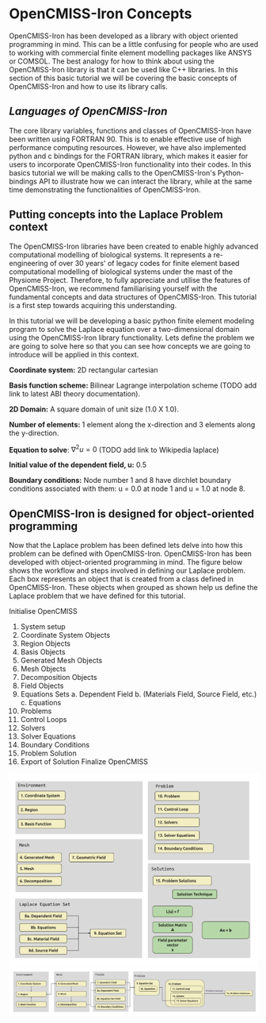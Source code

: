 # OpenCMISS-Iron Concepts

OpenCMISS-Iron has been developed as a library with object oriented programming in mind. This can be a little confusing for people who are used to working with commercial finite element modelling packages like ANSYS or COMSOL. The best analogy for how to think about using the OpenCMISS-Iron library is that it can be used like C++ libraries. In this section of this basic tutorial we will be covering the basic concepts of OpenCMISS-Iron and how to use its library calls.

## _Languages of OpenCMISS-Iron_
The core library variables, functions and classes of OpenCMISS-Iron have been written using FORTRAN 90. This is to enable effective use of high performance computing resources. However, we have also implemented python and c bindings for the FORTRAN library, which makes it easier for users to incorporate OpenCMISS-Iron functionality into their codes. In this basics tutorial we will be making calls to the OpenCMISS-Iron's Python-bindings API to illustrate how we can interact the library, while at the same time demonstrating the functionalities of OpenCMISS-Iron.

## Putting concepts into the Laplace Problem context
The OpenCMISS-Iron libraries have been created to enable highly advanced computational modelling of biological systems. It represents a re-engineering of over 30 years' of legacy codes for finite element based computational modelling of biological systems under the mast of the Physiome Project. Therefore, to fully appreciate and utilise the features of OpenCMISS-Iron, we recommend familiarising yourself with the fundamental concepts and data structures of OpenCMISS-Iron. This tutorial is a first step towards acquiring this understanding.

In this tutorial we will be developing a basic python finite element modeling program to solve the Laplace equation over a two-dimensional domain using the OpenCMISS-Iron library functionality. Lets define the problem we are going to solve here so that you can see how concepts we are going to introduce will be applied in this context.


**Coordinate system:** 2D rectangular cartesian 

**Basis function scheme:** Bilinear Lagrange interpolation scheme (TODO add link to latest ABI theory documentation).

**2D Domain:** A square domain of unit size (1.0 X 1.0). 

**Number of elements:** 1 element along the x-direction and 3 elements along the y-direction. 

**Equation to solve**: $\nabla^2 u = 0$ (TODO add link to Wikipedia laplace)

**Initial value of the dependent field, u:** 0.5

**Boundary conditions:** Node number 1 and 8 have dirchlet boundary conditions associated with them: u = 0.0 at node 1 and u = 1.0 at node 8. 

## OpenCMISS-Iron is designed for object-oriented programming
Now that the Laplace problem has been defined lets delve into how this problem can be defined with OpenCMISS-Iron. OpenCMISS-Iron has been developed with object-oriented programming in mind. The figure below shows the workflow and steps involved in defining our Laplace problem. Each box represents an object that is created from a class defined in OpenCMISS-Iron. These objects when grouped as shown help us define the Laplace problem that we have defined for this tutorial. 



<!--
[comment]: <> (Switch to relative path instead of global path when built in Github)
<img src="https://raw.githubusercontent.com/OpenCMISS-Examples/basics_tutorial/master/docs/source/images/openCMISS_topStructure.JPG" alt="Overview"
	title="OpenCMISS Overview" width="650" height="400" />
-->

Initialise OpenCMISS
1. System setup
2. Coordinate System Objects
3. Region Objects
4. Basis Objects
5. Generated Mesh Objects
6. Mesh Objects
7. Decomposition Objects
8. Field Objects
9. Equations Sets
  a. Dependent Field
  b. (Materials Field, Source Field, etc.)
  c. Equations
10. Problems
11. Control Loops
12. Solvers
13. Solver Equations
14. Boundary Conditions
15. Problem Solution
16. Export of Solution
Finalize OpenCMISS

![alt text](images/workflow2.svg "OpenCMISS setup")
![alt text](images/workflow1.svg "OpenCMISS setup")



<!--
![alt text](images/region_structure.JPG "Region structure")
![alt text](images/field_parameter_set_definition.JPG "")
![alt text](images/field_structure.JPG "")
![alt text](images/fieldEquationsets-matrix.JPG "")
![alt text](images/fieldEquationsets-structure.JPG "")
![alt text](images/fieldEquationsetsEquations-mappingBEM.JPG "")
![alt text](images/fieldEquationsetsEquations-mappingFEM.JPG "")
![alt text](images/fieldEquationsetsEquations-mappingHeat.JPG "")
![alt text](images/fieldEquationsetsEquations-structure.JPG "")
![alt text](images/fieldVariable_structure.JPG "")
![alt text](images/mesh_structure.JPG "")
![alt text](images/meshDecomposition_structure.JPG "")
![alt text](images/meshDecompositionDomain_structure.JPG "")
![alt text](images/meshDecompositionDomainMapping_structure.JPG "")
![alt text](images/meshTopology_definition.JPG "")
![alt text](images/meshTopology_structure.JPG "")
![alt text](images/openCMISS_topStructure.JPG "")
![alt text](images/problem_structure.JPG "")
![alt text](images/problemSolutionSolver_structure.JPG "")
![alt text](images/region_definition.JPG "")
![alt text](images/region_structure.JPG "")
-->
